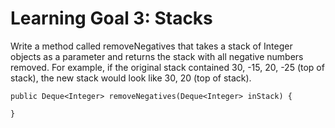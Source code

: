 # Learning Goal 3: Stacks

Write a method called removeNegatives  that takes a stack of Integer objects as a parameter and returns the stack with all negative numbers removed. For example, if the original stack contained 30, -15, 20, -25 (top of stack), the new stack would look like 30, 20 (top of stack).

```
public Deque<Integer> removeNegatives(Deque<Integer> inStack) {

}
```
